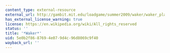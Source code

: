```yaml
---
content_type: external-resource
external_url: http://gambit.mit.edu/loadgame/summer2009/waker/waker_playgame.php
has_external_license_warning: true
license: https://en.wikipedia.org/wiki/All_rights_reserved
status: ''
title: '*Waker*'
uid: 5e0b2f86-8769-4e07-9d4c-96d8069c9f40
wayback_url: ''
---
```

